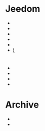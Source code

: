 # Jeedom
- [](/en_US/howto/passer_en_beta)
- [](/en_US/howto/reset.password)
- [](/en_US/howto/jeedom.mise_a_jour_manuel)
- [](/en_US/howto/sauvegarde.comment_faire)
- [](/en_US/howto/sauvegarde.comment_recuperer)
- [)](/en_US/howto/migration.version)

# 
- [](/en_US/howto/raspberrypi3)
- [](/en_US/installation/atlas)
- [](/en_US/installation/smart)
- [](/en_US/howto/migrationos.smart)

# Archive
- [](/en_US/howto/mini.clef_wifi)
- [](/en_US/howto/mini.demarrage)
